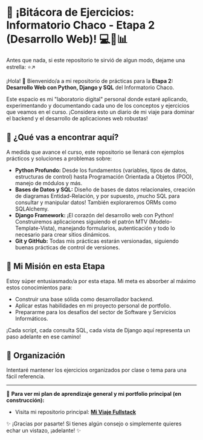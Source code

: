 # 🚀 ¡Bitácora de Ejercicios: Informatorio Chaco - Etapa 2 (Desarrollo Web)! 💻🐍📊
Antes que nada, si este repositorio te sirvió de algun modo, dejame una estrella: ⭐↗️


¡Hola! 👋 Bienvenido/a a mi repositorio de prácticas para la **Etapa 2: Desarrollo Web con Python, Django y SQL** del Informatorio Chaco.

Este espacio es mi "laboratorio digital" personal donde estaré aplicando, experimentando y documentando cada uno de los conceptos y ejercicios que veamos en el curso. ¡Considera esto un diario de mi viaje para dominar el backend y el desarrollo de aplicaciones web robustas!

## 🎯 ¿Qué vas a encontrar aquí?

A medida que avance el curso, este repositorio se llenará con ejemplos prácticos y soluciones a problemas sobre:

* **Python Profundo:** Desde los fundamentos (variables, tipos de datos, estructuras de control) hasta Programación Orientada a Objetos (POO), manejo de módulos y más.
* **Bases de Datos y SQL:** Diseño de bases de datos relacionales, creación de diagramas Entidad-Relación, y por supuesto, ¡mucho SQL para consultar y manipular datos! También exploraremos ORMs como SQLAlchemy.
* **Django Framework:** ¡El corazón del desarrollo web con Python! Construiremos aplicaciones siguiendo el patrón MTV (Modelo-Template-Vista), manejando formularios, autenticación y todo lo necesario para crear sitios dinámicos.
* **Git y GitHub:** Todas mis prácticas estarán versionadas, siguiendo buenas prácticas de control de versiones.

## 🌱 Mi Misión en esta Etapa

Estoy súper entusiasmado/a por esta etapa. Mi meta es absorber al máximo estos conocimientos para:

* Construir una base sólida como desarrollador backend.
* Aplicar estas habilidades en mi proyecto personal de portfolio.
* Prepararme para los desafíos del sector de Software y Servicios Informáticos.

¡Cada script, cada consulta SQL, cada vista de Django aquí representa un paso adelante en ese camino!

## 📂 Organización

Intentaré mantener los ejercicios organizados por clase o tema para una fácil referencia.

---

🔗 **Para ver mi plan de aprendizaje general y mi portfolio principal (en construcción):**
* Visita mi repositorio principal: **[Mi Viaje Fullstack](https://github.com/DavidBritto/mi-viaje-fullstack)**

✨ ¡Gracias por pasarte! Si tienes algún consejo o simplemente quieres echar un vistazo, ¡adelante! ✨
